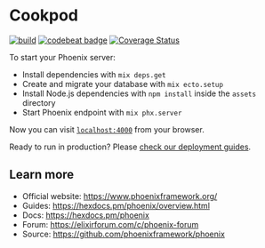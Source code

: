 # Cookpod

[![build](https://github.com/drougojrom/cookpod/workflows/cookpod/badge.svg)](https://github.com/drougojrom/cookpod/actions)
[![codebeat badge](https://codebeat.co/badges/7bd33347-7948-474f-83f7-7d61689d30da)](https://codebeat.co/projects/github-com-drougojrom-cookpod-main)
[![Coverage Status](https://coveralls.io/repos/github/drougojrom/cookpod/badge.svg?branch=main)](https://coveralls.io/github/drougojrom/cookpod?branch=main)

To start your Phoenix server:

  * Install dependencies with `mix deps.get`
  * Create and migrate your database with `mix ecto.setup`
  * Install Node.js dependencies with `npm install` inside the `assets` directory
  * Start Phoenix endpoint with `mix phx.server`

Now you can visit [`localhost:4000`](http://localhost:4000) from your browser.

Ready to run in production? Please [check our deployment guides](https://hexdocs.pm/phoenix/deployment.html).

## Learn more

  * Official website: https://www.phoenixframework.org/
  * Guides: https://hexdocs.pm/phoenix/overview.html
  * Docs: https://hexdocs.pm/phoenix
  * Forum: https://elixirforum.com/c/phoenix-forum
  * Source: https://github.com/phoenixframework/phoenix
